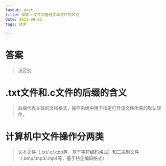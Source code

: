 ```yaml
---
layout: post
title: 读取.c文件和普通文本文件的区别
date: 2021-09-05
tags: 技术

---
```



# 答案

> 没区别

# .txt文件和.c文件的后缀的含义

> 后缀代表关联的文档格式，操作系统中用于指定打开该文件所需的默认软件。
> 

# 计算机中文件操作分两类

> 文本文件（.txt/.c/.cpp等，基于字符编码格式）和二进制文件（.bmp/.mp3/.mp4等，基于特定编码格式）